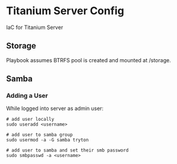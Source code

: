 # Titanium Server Config

IaC for Titanium Server

## Storage

Playbook assumes BTRFS pool is created and mounted at /storage.

## Samba

### Adding a User

While logged into server as admin user:

```shell
# add user locally
sudo useradd <username>

# add user to samba group
sudo usermod -a -G samba tryton

# add user to samba and set their smb password
sudo smbpasswd -a <username>
```
